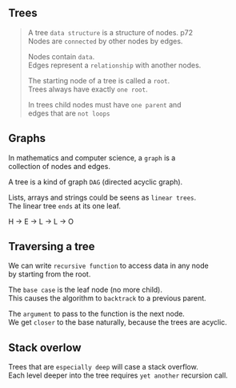## Trees
> A tree `data structure` is a structure of nodes.  p72  
Nodes are `connected` by other nodes by edges.  
>  
> Nodes contain `data`.  
Edges represent a `relationship` with another nodes.  
> 
> The starting node of a tree is called a `root`.  
Trees always have exactly `one root`.  
> 
> In trees child nodes must have `one parent` and  
edges that are `not loops`  

## Graphs

In mathematics and computer science, a `graph` is a  
collection of nodes and edges.  

A tree is a kind of graph `DAG` (directed acyclic graph).  

Lists, arrays and strings could be seens as `linear trees`.  
The linear tree `ends` at its one leaf.  

H -> E -> L -> L -> O  

## Traversing a tree

We can write `recursive function` to access data in any node   
by starting from the root.   

The `base case` is the leaf node (no more child).  
This causes the algorithm to `backtrack` to a previous parent.  

The `argument` to pass to the function is the next node.  
We get `closer` to the base naturally, because the trees are acyclic.  

## Stack overlow

Trees that are `especially deep` will case a stack overflow.  
Each level deeper into the tree requires `yet another` recursion call.  